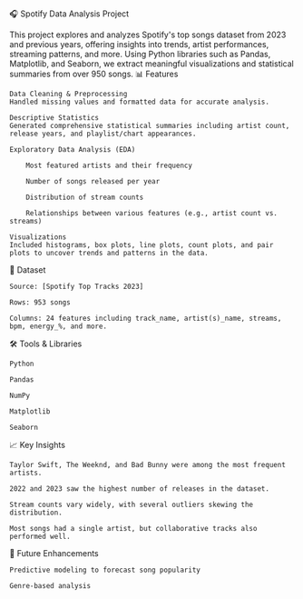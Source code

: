 🎧 Spotify Data Analysis Project

This project explores and analyzes Spotify's top songs dataset from 2023 and previous years, offering insights into trends, artist performances, streaming patterns, and more. Using Python libraries such as Pandas, Matplotlib, and Seaborn, we extract meaningful visualizations and statistical summaries from over 950 songs.
📊 Features

    Data Cleaning & Preprocessing
    Handled missing values and formatted data for accurate analysis.

    Descriptive Statistics
    Generated comprehensive statistical summaries including artist count, release years, and playlist/chart appearances.

    Exploratory Data Analysis (EDA)

        Most featured artists and their frequency

        Number of songs released per year

        Distribution of stream counts

        Relationships between various features (e.g., artist count vs. streams)

    Visualizations
    Included histograms, box plots, line plots, count plots, and pair plots to uncover trends and patterns in the data.

📁 Dataset

    Source: [Spotify Top Tracks 2023]

    Rows: 953 songs

    Columns: 24 features including track_name, artist(s)_name, streams, bpm, energy_%, and more.

🛠️ Tools & Libraries

    Python

    Pandas

    NumPy

    Matplotlib

    Seaborn

📈 Key Insights

    Taylor Swift, The Weeknd, and Bad Bunny were among the most frequent artists.

    2022 and 2023 saw the highest number of releases in the dataset.

    Stream counts vary widely, with several outliers skewing the distribution.

    Most songs had a single artist, but collaborative tracks also performed well.

📌 Future Enhancements

    Predictive modeling to forecast song popularity

    Genre-based analysis
